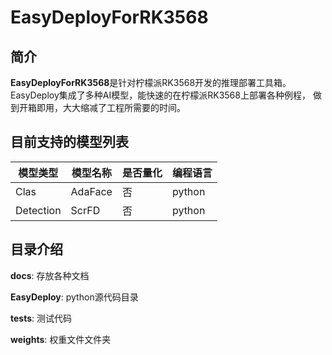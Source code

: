 # EasyDeployForRK3568

## 简介

**EasyDeployForRK3568**是针对柠檬派RK3568开发的推理部署工具箱。EasyDeploy集成了多种AI模型，能快速的在柠檬派RK3568上部署各种例程，
做到开箱即用，大大缩减了工程所需要的时间。

## 目前支持的模型列表

| 模型类型      | 模型名称    | 是否量化 | 编程语言   |
|-----------|---------|------|--------|
| Clas      | AdaFace | 否    | python |
| Detection | ScrFD   | 否    | python |

## 目录介绍

**docs**: 存放各种文档

**EasyDeploy**: python源代码目录

**tests**: 测试代码

**weights**: 权重文件文件夹